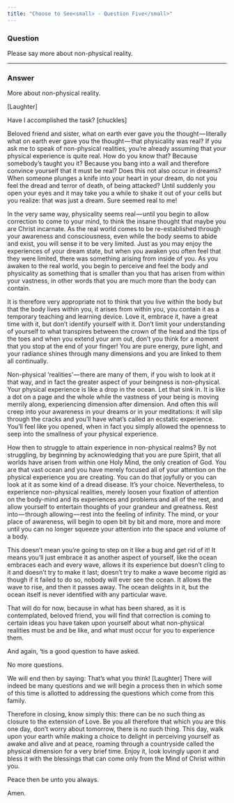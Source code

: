 ```yaml
---
title: "Choose to See<small> - Question Five</small>"
---
```


### Question

Please say more about non-physical reality.

---

### Answer

More about non-physical reality.

[Laughter]

Have I accomplished the task? [chuckles]

Beloved friend and sister, what on earth ever gave you the thought — literally what on
earth ever gave you the thought — that physicality was real? If you ask me to speak of
non-physical realities, you’re already assuming that your physical experience is quite
real. How do you know that? Because somebody’s taught you it? Because you bang
into a wall and therefore convince yourself that it must be real? Does this not also
occur in dreams? When someone plunges a knife into your heart in your dream, do
not you feel the dread and terror of death, of being attacked? Until suddenly you open
your eyes and it may take you a while to shake it out of your cells but you realize: that
was just a dream. Sure seemed real to me!

In the very same way, physicality seems real — until you begin to allow correction
to come to your mind, to think the insane thought that maybe you are Christ
incarnate. As the real world comes to be re-established through your awareness and
consciousness, even while the body seems to abide and exist, you will sense it to be
very limited. Just as you may enjoy the experiences of your dream state, but when you
awaken you often feel that they were limited, there was something arising from inside
of you. As you awaken to the real world, you begin to perceive and feel the body
and physicality as something that is smaller than you that has arisen from within your
vastness, in other words that you are much more than the body can contain.

It is therefore very appropriate not to think that you live within the body but that the
body lives within you, it arises from within you, you contain it as a temporary teaching
and learning device. Love it, embrace it, have a great time with it, but don’t identify
yourself with it. Don’t limit your understanding of yourself to what transpires between
the crown of the head and the tips of the toes and when you extend your arm out,
don’t you think for a moment that you stop at the end of your finger! You are pure
energy, pure light, and your radiance shines through many dimensions and you are
linked to them all continually.

Non-physical ‘realities’ — there are many of them, if you wish to look at it that
way, and in fact the greater aspect of your beingness is non-physical. Your physical
experience is like a drop in the ocean. Let that sink in. It is like a dot on a page and
the whole while the vastness of your being is moving merrily along, experiencing
dimension after dimension. And often this will creep into your awareness in your
dreams or in your meditations: it will slip through the cracks and you’ll have what’s
called an ecstatic experience. You’ll feel like you opened, when in fact you simply
allowed the openness to seep into the smallness of your physical experience.

How then to struggle to attain experience in non-physical realms? By not struggling,
by beginning by acknowledging that you are pure Spirit, that all worlds have arisen
from within one Holy Mind, the only creation of God. You are that vast ocean and
you have merely focused all of your attention on the physical experience you are
creating. You can do that joyfully or you can look at it as some kind of a dread disease.
It’s your choice. Nevertheless, to experience non-physical realities, merely loosen
your fixation of attention on the body-mind and its experiences and problems and all
of the rest, and allow yourself to entertain thoughts of your grandeur and greatness.
Rest into — through allowing — rest into the feeling of infinity. The mind, or your
place of awareness, will begin to open bit by bit and more, more and more until you
can no longer squeeze your attention into the space and volume of a body.

This doesn’t mean you’re going to step on it like a bug and get rid of it! It means
you’ll just embrace it as another aspect of yourself, like the ocean embraces each and
every wave, allows it its experience but doesn’t cling to it and doesn’t try to make it
last; doesn’t try to make a wave become rigid as though if it failed to do so, nobody
will ever see the ocean. It allows the wave to rise, and then it passes away. The ocean
delights in it, but the ocean itself is never identified with any particular wave.

That will do for now, because in what has been shared, as it is contemplated, beloved
friend, you will find that correction is coming to certain ideas you have taken upon
yourself about what non-physical realities must be and be like, and what must occur
for you to experience them.

And again, ‘tis a good question to have asked.

No more questions.

We will end then by saying: That’s what you think! [Laughter] There will indeed be
many questions and we will begin a process then in which some of this time is allotted
to addressing the questions which come from this family.

Therefore in closing, know simply this: there can be no such thing as closure to the
extension of Love. Be you all therefore that which you are this one day, don’t worry
about tomorrow, there is no such thing. This day, walk upon your earth while making
a choice to delight in perceiving yourself as awake and alive and at peace, roaming
through a countryside called the physical dimension for a very brief time. Enjoy it,
look lovingly upon it and bless it with the blessings that can come only from the Mind
of Christ within you.

Peace then be unto you always.

Amen.

